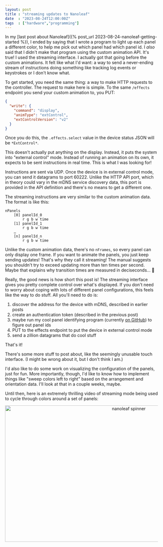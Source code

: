 ```yaml
---
layout: post
title : "streaming updates to Nanoleaf"
date  : "2023-08-24T12:00:00Z"
tags  : ["hardware","programming"]
---
```


In my [last post about Nanoleaf]({% post_url
2023-08-24-nanoleaf-getting-started %}), I ended by saying that I wrote a
program to light up each panel a different color, to help me pick out which
panel had which panel id.  I *also* said that I didn't make that program using
the custom animation API.  It's true!  I used the streaming interface.  I
actually got that going before the custom animations.  It felt like what I'd
want: a way to send a never-ending stream of instructions doing something like
tracking log events or keystrokes or I don't know what.

To get started, you need the same thing: a way to make HTTP requests to the
controller.  The request to make here is simple.  To the same `/effects`
endpoint you send your custom animation to, you PUT:

```json
{
  "write": {
    "command": "display",
    "animType": "extControl",
    "extControlVersion": "v2"
  }
}
```

Once you do this, the `.effects.select` value in the device status JSON will be
`*ExtControl*`.

This doesn't actually put anything on the display.  Instead, it puts the system
into "external control" mode.  Instead of running an animation on its own, it
expects to be sent instructions in real time.  This is what I was looking for!

Instructions are sent via UDP.  Once the device is in external control mode,
you can send it datagrams to port 60222.  Unlike the HTTP API port, which in
theory could vary in the mDNS service discovery data, this port is provided in
the API definition and there's no means to get a different one.

The streaming instructions are very similar to the custom animation data.  The
format is like this:

```
nPanels
    [0] panelId_0
        r g b w time
    [1] panelId_1
        r g b w time
    …
    [n] panelId_n
        r g b w time
```

Unlike the custom animation data, there's no `nFrames`, so every panel can only
display one frame.  If you want to animate the panels, you just keep sending
updates!  That's why they call it streaming!  The manual suggests you shouldn't
try to exceed updating more than ten times per second.  Maybe that explains why
transition times are measured in deciseconds… 🤔

Really, the good news is how short this post is!  The streaming interface gives
you pretty complete control over what's displayed.  If you don't need to worry
about coping with lots of different panel configurations, this feels like the
way to do stuff.  All you'll need to do is:

1. discover the address for the device with mDNS, described in earlier posts
2. create an authentication token (described in the previous post)
3. maybe run my cool panel identifying program (currently [on
   GitHub](https://github.com/rjbs/Nib/blob/main/demo/panel-ident)) to figure
   out panel ids
4. PUT to the effects endpoint to put the device in external control mode
5. send a zillion datagrams that do cool stuff

That's it!

There's some more stuff to post about, like the seemingly unusable touch
interface.  (I might be wrong about it, but I don't think I am.)

I'd also like to do some work on visualizing the configuration of the panels,
just for fun.  More importantly, though, I'd like to know how to implement
things like "sweep colors left to right" based on the arrangement and
orientation data.  I'll look at that in a couple weeks, maybe.

Until then, here is an extremely thrilling video of streaming mode being used
to cycle through colors around a set of panels:

<center>
<a data-flickr-embed="true" href="https://www.flickr.com/photos/rjbs/53137890469/in/dateposted/" title="nanoleaf spinner"><img src="https://live.staticflickr.com/31337/53137890469_25a6db5549_c.jpg" width="800" height="450" alt="nanoleaf spinner"/></a><script async src="//embedr.flickr.com/assets/client-code.js" charset="utf-8"></script>
</center>
